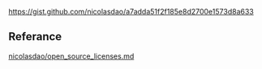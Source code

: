 
<script src="https://gist.github.com/nicolasdao/a7adda51f2f185e8d2700e1573d8a633.js"></script>

https://gist.github.com/nicolasdao/a7adda51f2f185e8d2700e1573d8a633


## Referance
[nicolasdao/open_source_licenses.md](https://gist.github.com/nicolasdao/a7adda51f2f185e8d2700e1573d8a633)